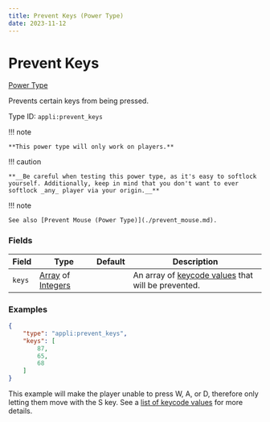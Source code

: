```yaml
---
title: Prevent Keys (Power Type)
date: 2023-11-12
---
```


# Prevent Keys

[Power Type](../power_types.md)

Prevents certain keys from being pressed.

Type ID: `appli:prevent_keys`

!!! note

    **This power type will only work on players.**

!!! caution

    **__Be careful when testing this power type, as it's easy to softlock yourself. Additionally, keep in mind that you don't want to ever softlock _any_ player via your origin.__**

!!! note

    See also [Prevent Mouse (Power Type)](./prevent_mouse.md).


### Fields

Field | Type | Default | Description
------|------|---------|-------------
`keys` | [Array](https://origins.readthedocs.io/en/latest/types/data_types/array/) of [Integers](https://origins.readthedocs.io/en/latest/types/data_types/integer) | | An array of [keycode values](https://www.cambiaresearch.com/articles/15/javascript-char-codes-key-codes) that will be prevented.


### Examples

```json
{
    "type": "appli:prevent_keys",
    "keys": [
        87,
        65,
        68
    ]
}
```

This example will make the player unable to press W, A, or D, therefore only letting them move with the S key. See a [list of keycode values](https://www.cambiaresearch.com/articles/15/javascript-char-codes-key-codes) for more details.